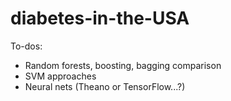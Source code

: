 # diabetes-in-the-USA
To-dos:
  - Random forests, boosting, bagging comparison
  - SVM approaches
  - Neural nets (Theano or TensorFlow...?)
